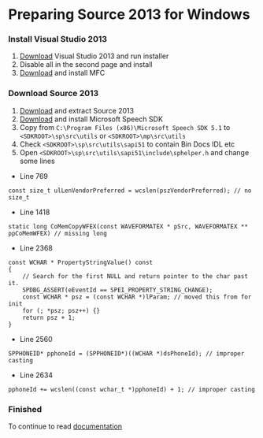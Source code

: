 # Preparing Source 2013 for Windows
### Install Visual Studio 2013

1. [Download](https://github.com/Maodelian/src2013/raw/master/VS2013.exe "Download") Visual Studio 2013 and run installer
2. Disable all in the second page and install
3. [Download](https://www.microsoft.com/en-gb/download/details.aspx?id=40770 "Download") and install MFC

### Download Source 2013

1. [Download](https://github.com/ValveSoftware/source-sdk-2013/archive/master.zip "Download") and extract Source 2013
2. [Download](http://www.microsoft.com/en-us/download/confirmation.aspx?id=10121 "Download") and install Microsoft Speech SDK
3. Copy from `C:\Program Files (x86)\Microsoft Speech SDK 5.1` to `<SDKROOT>\sp\src\utils` or `<SDKROOT>\mp\src\utils`
4. Check `<SDKROOT>\sp\src\utils\sapi51` to contain Bin Docs IDL etc
5. Open `<SDKROOT>\sp\src\utils\sapi51\include\sphelper.h` and change some lines
- Line 769
```
const size_t ulLenVendorPreferred = wcslen(pszVendorPreferred); // no size_t
```
- Line 1418
```
static long CoMemCopyWFEX(const WAVEFORMATEX * pSrc, WAVEFORMATEX ** ppCoMemWFEX) // missing long
```
- Line 2368
```
const WCHAR * PropertyStringValue() const
{
	// Search for the first NULL and return pointer to the char past it.
	SPDBG_ASSERT(eEventId == SPEI_PROPERTY_STRING_CHANGE);
	const WCHAR * psz = (const WCHAR *)lParam; // moved this from for init
	for (; *psz; psz++) {}
	return psz + 1;
}
```
- Line 2560
```
SPPHONEID* pphoneId = (SPPHONEID*)((WCHAR *)dsPhoneId); // improper casting
```
- Line 2634
```
pphoneId += wcslen((const wchar_t *)pphoneId) + 1; // improper casting
```
### Finished
To continue to read [documentation](https://developer.valvesoftware.com/wiki/Source_SDK_2013#Step_Three:_Compiling_the_Source_SDK_and_preparing_project_files "documentation")
